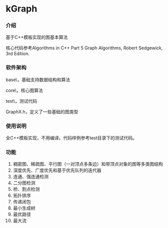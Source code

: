 # kGraph

### 介绍

基于C++模板实现的图基本算法

核心代码参考Algorithms in C++ Part 5 Graph Algorithms, Robert Sedgewick, 3rd Edition.


### 软件架构

base\，基础支持数据结构和算法

core\，核心图算法

test\，测试代码

GraphX.h，定义了一些基础的图类型


### 使用说明

全C++模板实现，不用编译。代码样例参考test目录下的测试代码。


### 功能

1.  稠密图、稀疏图、平行图（一对顶点多条边）和带顶点对象的图等多类图结构
2.  深度优先、广度优先和基于优先队列的迭代器
3.  连通、强连通检测
4.  二分图检测
5.  桥、割点检测
6.  拓扑排序
7.  传递闭包
8.  最小生成树
9.  最优路径
10. 最大流
